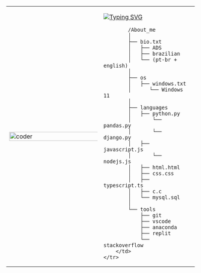 <table>
    <tr>
        <td style="width: 50%;">
            <img src="https://media.discordapp.net/attachments/1086403341975834695/1275246386677284894/5ede4fc7947782d9b930dfcfa69d3c53.jpg?ex=66c5313f&is=66c3dfbf&hm=85ab15fc13d19cf9a7a84151fb20aaee36f1d901f50e5f432117b70d47d6fb49&=&format=webp&width=372&height=662" alt="coder" style="width: 200%; border: none;"/>
        </td>
        <td style="width: 50%; vertical-align: top;">
            <p>
                <a href="https://git.io/typing-svg">
                    <img src="https://readme-typing-svg.herokuapp.com?weight=500&size=18&pause=1000&color=F7F7F7&width=435&lines=Info+loading+.+.+." alt="Typing SVG" />
                </a>
            </p>
            
            /About_me
            │
            ├── bio.txt
            │   ├── ADS
            │   ├── brazilian
            │   └── (pt-br + english)
            │
            ├── os
            │   ├── windows.txt
            │      └── Windows 11
            │
            ├── languages
            │   ├── python.py
            │       └── pandas.py
            │       └── django.py
            │   ├── javascript.js
            │       └── nodejs.js
            │   ├── html.html
            │   ├── css.css
            │   ├── typescript.ts
            │   ├── c.c
            │   └── mysql.sql
            │
            └── tools
                ├── git
                ├── vscode
                ├── anaconda
                ├── replit
                └── stackoverflow
        </td>
    </tr>
</table>
